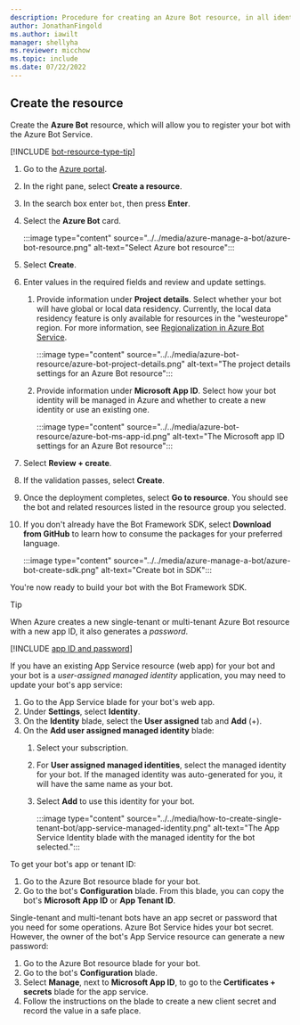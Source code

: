 ```yaml
---
description: Procedure for creating an Azure Bot resource, in all identity-management flavors.
author: JonathanFingold
ms.author: iawilt
manager: shellyha
ms.reviewer: micchow
ms.topic: include
ms.date: 07/22/2022
---
```


## Create the resource

Create the **Azure Bot** resource, which will allow you to register your bot with the Azure Bot Service.

[!INCLUDE [bot-resource-type-tip](../bot-resource-type-tip.md)]

1. Go to the [Azure portal](https://portal.azure.com/).
1. In the right pane, select **Create a resource**.
1. In the search box enter `bot`, then press **Enter**.
1. Select the **Azure Bot** card.

    :::image type="content" source="../../media/azure-manage-a-bot/azure-bot-resource.png" alt-text="Select Azure bot resource":::

1. Select **Create**.
1. Enter values in the required fields and review and update settings.

   1. Provide information under **Project details**. Select whether your bot will have global or local data residency. Currently, the local data residency feature is only available for resources in the "westeurope" region. For more information, see [Regionalization in Azure Bot Service](../../v4sdk/bot-builder-concept-regionalization.md).

      :::image type="content" source="../../media/azure-bot-resource/azure-bot-project-details.png" alt-text="The project details settings for an Azure Bot resource":::

   1. Provide information under **Microsoft App ID**. Select how your bot identity will be managed in Azure and whether to create a new identity or use an existing one.

      :::image type="content" source="../../media/azure-bot-resource/azure-bot-ms-app-id.png" alt-text="The Microsoft app ID settings for an Azure Bot resource":::

1. Select **Review + create**.
1. If the validation passes, select **Create**.
1. Once the deployment completes, select **Go to resource**. You should see the bot and related resources listed in the resource group you selected.
1. If you don't already have the Bot Framework SDK, select **Download from GitHub** to learn how to consume the packages for your preferred language.

    :::image type="content" source="../../media/azure-manage-a-bot/azure-bot-create-sdk.png" alt-text="Create bot in SDK":::

You're now ready to build your bot with the Bot Framework SDK.

> [!TIP]
> When Azure creates a new single-tenant or multi-tenant Azure Bot resource with a new app ID, it also generates a _password_.

[!INCLUDE [app ID and password](../authentication/azure-bot-appid-password.md)]

If you have an existing App Service resource (web app) for your bot and your bot is a _user-assigned managed identity_ application, you may need to update your bot's app service:

1. Go to the App Service blade for your bot's web app.
1. Under **Settings**, select **Identity**.
1. On the **Identity** blade, select the **User assigned** tab and **Add** (+).
1. On the **Add user assigned managed identity** blade:
    1. Select your subscription.
    1. For **User assigned managed identities**, select the managed identity for your bot. If the managed identity was auto-generated for you, it will have the same name as your bot.
    1. Select **Add** to use this identity for your bot.

        :::image type="content" source="../../media/how-to-create-single-tenant-bot/app-service-managed-identity.png" alt-text="The App Service Identity blade with the managed identity for the bot selected.":::

To get your bot's app or tenant ID:

1. Go to the Azure Bot resource blade for your bot.
1. Go to the bot's **Configuration** blade.
    From this blade, you can copy the bot's **Microsoft App ID** or **App Tenant ID**.

Single-tenant and multi-tenant bots have an app secret or password that you need for some operations.
Azure Bot Service hides your bot secret. However, the owner of the bot's App Service resource can generate a new password:

1. Go to the Azure Bot resource blade for your bot.
1. Go to the bot's **Configuration** blade.
1. Select **Manage**, next to **Microsoft App ID**, to go to the **Certificates + secrets** blade for the app service.
1. Follow the instructions on the blade to create a new client secret and record the value in a safe place.
